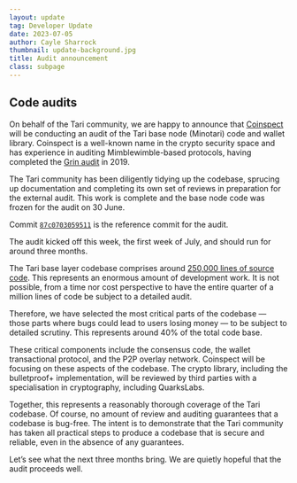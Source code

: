 ```yaml
---
layout: update
tag: Developer Update
date: 2023-07-05
author: Cayle Sharrock
thumbnail: update-background.jpg
title: Audit announcement
class: subpage
---
```


## Code audits

On behalf of the Tari community, we are happy to announce that [Coinspect](https://www.coinspect.com/) will be
conducting an audit of the Tari base node (Minotari) code and wallet library. Coinspect is a well-known name in the
crypto security space and has experience in auditing Mimblewimble-based protocols, having completed
the [Grin audit](https://www.coinspect.com/grin-security-audit/) in 2019.

The Tari community has been diligently tidying up the codebase, sprucing up documentation and completing its own set of
reviews in preparation for the external audit. This work is complete and the base node code was frozen for the audit on
30 June.

Commit [`87c0703059511`](https://github.com/tari-project/tari/releases/tag/v0.51.0-pre.4) is the reference commit for
the audit.

The audit kicked off this week, the first week of July, and should run for around three months.

The Tari base layer codebase comprises around [250,000 lines of source code](https://github.com/tari-project/tari). This
represents an enormous amount of development work. It is not possible, from a time nor cost perspective to have the
entire quarter of a million lines of code be subject to a detailed audit.

Therefore, we have selected the most critical parts of the codebase — those parts where bugs could lead to users losing
money — to be subject to detailed scrutiny. This represents around 40% of the total code base.

These critical components include the consensus code, the wallet transactional protocol, and the P2P overlay network.
Coinspect will be focusing on these aspects of the codebase. The crypto library, including the bulletproof+
implementation, will be reviewed by third parties with a specialisation in cryptography, including QuarksLabs.

Together, this represents a reasonably thorough coverage of the Tari codebase. Of course, no amount of review and
auditing guarantees that a codebase is bug-free. The intent is to demonstrate that the Tari community has taken all
practical steps to produce a codebase that is secure and reliable, even in the absence of any guarantees.

Let’s see what the next three months bring. We are quietly hopeful that the audit proceeds well.